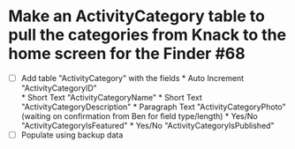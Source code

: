 # Make an ActivityCategory table to pull the categories from Knack to the home screen for the Finder #68

- [ ] Add table "ActivityCategory" with the fields
      * Auto Increment "ActivityCategoryID"   
      * Short Text "ActivityCategoryName"
      *  Short Text "ActivityCategoryDescription"
      *  Paragraph Text "ActivityCategoryPhoto" (waiting on confirmation from Ben for field type/length)
      * Yes/No "ActivityCategoryIsFeatured"
      * Yes/No "ActivityCategoryIsPublished"
- [ ] Populate using backup data
​            